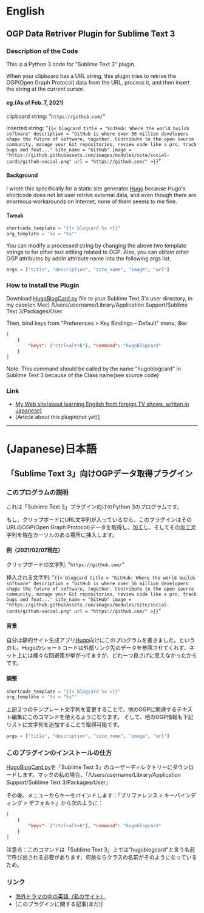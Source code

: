 # English
## OGP Data Retriver Plugin for Sublime Text 3
### Description of the Code
This is a Python 3 code for "Sublime Text 3" plugin.

When your clipboard has a URL string, this plugin tries to retrive the OGP(Open Graph Protocol) data from the URL, process it, and then insert the string at the current cursor.

#### eg.(As of Feb. 7, 2021)
clipboard string: "`https://github.com/`"

inserted string: "`{{< blogcard title = "GitHub: Where the world builds software" description = "GitHub is where over 56 million developers shape the future of software, together. Contribute to the open source community, manage your Git repositories, review code like a pro, track bugs and feat..." site_name = "GitHub" image = "https://github.githubassets.com/images/modules/site/social-cards/github-social.png" url = "https://github.com/" >}}`"

#### Background
I wrote this specifically for a static site generator [Hugo](https://gohugo.io/) because Hugo's shortcode does not let user retrive external data,
and even though there are enormous workarounds on Internet, none of them seems to me fine.

#### Tweak

```python
shortcode_template = "{{< blogcard %s >}}"
arg_template = '%s = "%s"'
```

You can modify a processed string by changing the above two template strings to for other text editing related to OGP.
Also, you can obtain other OGP attributes by addin attribute name into the following args list.  

```python
args = ["title", "description", "site_name", "image", "url"]
```

### How to Install the Plugin
Download [HugoBlogCard.py](https://github.com/serendipity-page/OGP-Data-Retriver-Plugin-for-Sublime-Text-3/blob/main/HugoBlogCard.py) file to your Sublime Text 3's user directory, in my case(on Mac) /Users/username/Library/Application Support/Sublime Text 3/Packages/User.

Then, bind keys from "Preferences > Key Bindings – Default" menu, like:

```json
[
    { 
        "keys": ["ctrl+alt+b"], "command": "hugoblogcard"
    }
]
```

Note: This command should be called by the name "hugoblogcard" in Sublime Text 3 because of the Class name(see source code)

### Link
+ [My Web site(about learning English from foreign TV shows, written in Japanese)](https://www.serendipity.page/)
+ [Article about this plugin(not yet)]

---

# (Japanese)日本語
## 「Sublime Text 3」向けOGPデータ取得プラグイン
### このプログラムの説明
これは「Sublime Text 3」プラグイン向けのPython 3のプログラムです。

もし、クリップボードにURL文字列が入っているなら、このプラグインはそのURLのOGP(Open Graph Protocol)データを取得し、加工し、そしてその加工文字列を現在カーソルのある場所に挿入します。

#### 例（2021/02/07現在）
クリップボードの文字列: "`https://github.com/`"

挿入される文字列: "`{{< blogcard title = "GitHub: Where the world builds software" description = "GitHub is where over 56 million developers shape the future of software, together. Contribute to the open source community, manage your Git repositories, review code like a pro, track bugs and feat..." site_name = "GitHub" image = "https://github.githubassets.com/images/modules/site/social-cards/github-social.png" url = "https://github.com/" >}}`"

#### 背景
自分は静的サイト生成アプリ[Hugo](https://gohugo.io/)向けにこのプログラムを書きました。というのも、Hugoのショートコードは外部リンク先のデータを参照させてくれず、ネット上には様々な回避策が挙がってますが、どれ一つ良さげに思えなかったからです。

#### 調整

```python
shortcode_template = "{{< blogcard %s >}}"
arg_template = '%s = "%s"'
```

上記２つのテンプレート文字列を変更することで、他のOGPに関連するテキスト編集にこのコマンドを使えるようになります。
そして、他のOGP情報も下記リストに文字列を追加することで取得可能です。

```python
args = ["title", "description", "site_name", "image", "url"]
```

### このプラグインのインストールの仕方
[HugoBlogCard.py](https://github.com/serendipity-page/OGP-Data-Retriver-Plugin-for-Sublime-Text-3/blob/main/HugoBlogCard.py)を「Sublime Text 3」のユーザーディレクトリーにダウンロードします。マックの私の場合、「/Users/username/Library/Application Support/Sublime Text 3/Packages/User」

その後、メニューからキーをバインドします：「プリファレンス > キーバインディング > デフォルト」から次のように：

```json
[
    { 
        "keys": ["ctrl+alt+b"], "command": "hugoblogcard"
    }
]
```

注意点：このコマンドは「Sublime Text 3」上では"hugoblogcard"と言う名前で呼び出される必要があります、何故ならクラスの名前がそのようになっているため。

### リンク
+ [海外ドラマの中の英語（私のサイト）](https://www.serendipity.page/)
+ [このプラグインに関する記事(まだ)]
